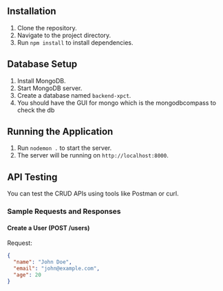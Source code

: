 ## Installation

1. Clone the repository.
2. Navigate to the project directory.
3. Run `npm install` to install dependencies.

## Database Setup

1. Install MongoDB.
2. Start MongoDB server.
3. Create a database named `backend-xpct`.
4. You should have the GUI for mongo which is the mongodbcompass to check the db

## Running the Application

1. Run `nodemon .` to start the server.
2. The server will be running on `http://localhost:8000`.

## API Testing

You can test the CRUD APIs using tools like Postman or curl.

### Sample Requests and Responses

#### Create a User (POST /users)

Request:
```json
{
  "name": "John Doe",
  "email": "john@example.com",
  "age": 20
}
